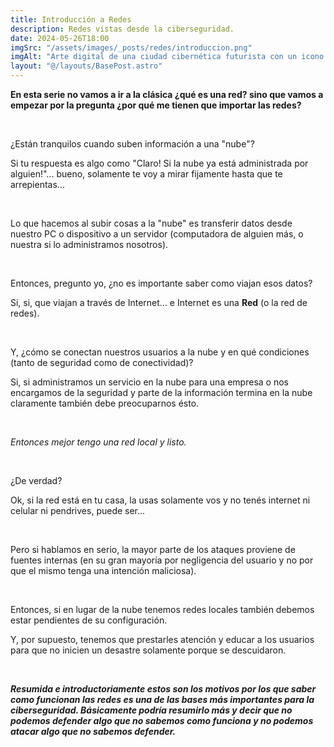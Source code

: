 ```yaml
---
title: Introducción a Redes
description: Redes vistas desde la ciberseguridad.
date: 2024-05-26T18:00
imgSrc: "/assets/images/_posts/redes/introduccion.png"
imgAlt: "Arte digital de una ciudad cibernética futurista con un icono de candado central que simboliza la protección de datos."
layout: "@/layouts/BasePost.astro"
---
```


**En esta serie no vamos a ir a la clásica ¿qué es una red? sino que vamos a empezar por la pregunta ¿por qué me tienen que importar las redes?**

</br>

¿Están tranquilos cuando suben información a una "nube"?

Si tu respuesta es algo como "Claro! Si la nube ya está administrada por alguien!"... bueno, solamente te voy a mirar fijamente hasta que te arrepientas...

</br>

Lo que hacemos al subir cosas a la "nube" es transferir datos desde nuestro PC o dispositivo a un servidor (computadora de alguien más, o nuestra si lo administramos nosotros).

</br>

Entonces, pregunto yo, ¿no es importante saber como viajan esos datos?

Si, si, que viajan a través de Internet... e Internet es una **Red** (o la red de redes).

</br>

Y, ¿cómo se conectan nuestros usuarios a la nube y en qué condiciones (tanto de seguridad como de conectividad)?

Si, si administramos un servicio en la nube para una empresa o nos encargamos de la seguridad y parte de la información termina en la nube claramente también debe preocuparnos ésto.

</br>

*Entonces mejor tengo una red local y listo.*

</br>

¿De verdad?

Ok, si la red está en tu casa, la usas solamente vos y no tenés internet ni celular ni pendrives, puede ser...

</br>

Pero si hablamos en serio, la mayor parte de los ataques proviene de fuentes internas (en su gran mayoría por negligencia del usuario y no por que el mismo tenga una intención maliciosa).

</br>

Entonces, si en lugar de la nube tenemos redes locales también debemos estar pendientes de su configuración.

Y, por supuesto, tenemos que prestarles atención y educar a los usuarios para que no inicien un desastre solamente porque se descuidaron.

</br>

***Resumida e introductoriamente estos son los motivos por los que saber como funcionan las redes es una de las bases más importantes para la ciberseguridad. Básicamente podría resumirlo más y decir que no podemos defender algo que no sabemos como funciona y no podemos atacar algo que no sabemos defender.***

</br>
